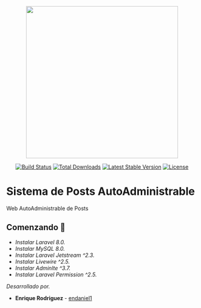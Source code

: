 <p align="center"><a href="https://laravel.com" target="_blank"><img src="https://raw.githubusercontent.com/laravel/art/master/logo-lockup/5%20SVG/2%20CMYK/1%20Full%20Color/laravel-logolockup-cmyk-red.svg" width="400"></a></p>

<p align="center">
<a href="https://travis-ci.org/laravel/framework"><img src="https://travis-ci.org/laravel/framework.svg" alt="Build Status"></a>
<a href="https://packagist.org/packages/laravel/framework"><img src="https://img.shields.io/packagist/dt/laravel/framework" alt="Total Downloads"></a>
<a href="https://packagist.org/packages/laravel/framework"><img src="https://img.shields.io/packagist/v/laravel/framework" alt="Latest Stable Version"></a>
<a href="https://packagist.org/packages/laravel/framework"><img src="https://img.shields.io/packagist/l/laravel/framework" alt="License"></a>
</p>

# Sistema de Posts AutoAdministrable

Web AutoAdministrable de Posts

## Comenzando 🚀

* _Instalar Laravel 8.0._
* _Instalar MySQL 8.0._
* _Instalar Laravel Jetstream ^2.3._
* _Instalar Livewire ^2.5._
* _Instalar Adminlte ^3.7._
* _Instalar Laravel Permission ^2.5._

_Desarrollado por._

* **Enrique Rodriguez** - [endaniel1](https://github.com/endaniel1)